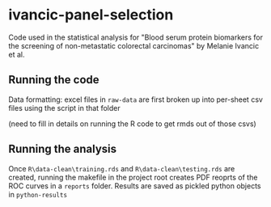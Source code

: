 # ivancic-panel-selection
Code used in the statistical analysis for "Blood serum protein biomarkers for the screening of non-metastatic colorectal carcinomas" by Melanie Ivancic et al.

## Running the code ##

Data formatting: excel files in `raw-data` are first broken up into per-sheet csv files using the script in that folder

(need to fill in details on running the R code to get rmds out of those csvs)

## Running the analysis ##

Once `R\data-clean\training.rds` and `R\data-clean\testing.rds` are created, running the makefile in the project root creates PDF reoprts of the ROC curves in a `reports` folder.
Results are saved as pickled python objects in `python-results`
